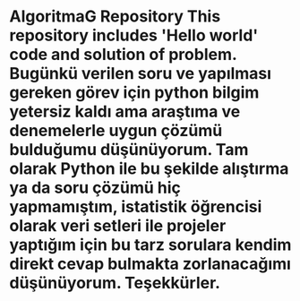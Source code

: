 # AlgoritmaG Repository This repository includes 'Hello world' code and solution of problem. Bugünkü verilen soru ve yapılması gereken görev için python bilgim yetersiz kaldı ama araştıma ve denemelerle uygun çözümü bulduğumu düşünüyorum. Tam olarak Python ile bu şekilde alıştırma ya da soru çözümü hiç yapmamıştım, istatistik öğrencisi olarak veri setleri ile projeler yaptığım için bu tarz sorulara kendim direkt cevap bulmakta zorlanacağımı düşünüyorum. Teşekkürler.
